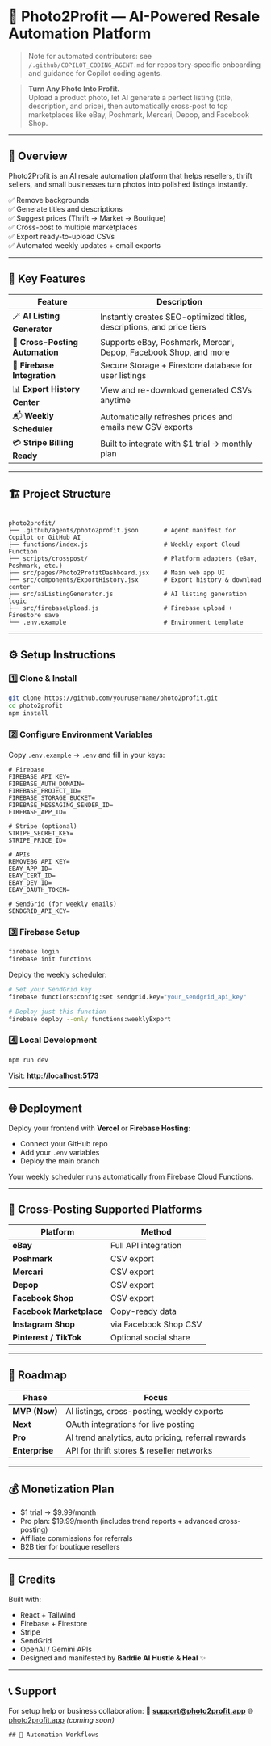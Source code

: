 # 💎 Photo2Profit — AI-Powered Resale Automation Platform

> Note for automated contributors: see `/.github/COPILOT_CODING_AGENT.md` for repository-specific onboarding and guidance for Copilot coding agents.

> **Turn Any Photo Into Profit.**  
> Upload a product photo, let AI generate a perfect listing (title, description, and price), then automatically cross-post to top marketplaces like eBay, Poshmark, Mercari, Depop, and Facebook Shop.

---

## 🚀 Overview

Photo2Profit is an AI resale automation platform that helps resellers, thrift sellers, and small businesses turn photos into polished listings instantly.

✅ Remove backgrounds  
✅ Generate titles and descriptions  
✅ Suggest prices (Thrift → Market → Boutique)  
✅ Cross-post to multiple marketplaces  
✅ Export ready-to-upload CSVs  
✅ Automated weekly updates + email exports  

---

## 🧠 Key Features

| Feature | Description |
|----------|-------------|
| 🪄 **AI Listing Generator** | Instantly creates SEO-optimized titles, descriptions, and price tiers |
| 🧺 **Cross-Posting Automation** | Supports eBay, Poshmark, Mercari, Depop, Facebook Shop, and more |
| 💾 **Firebase Integration** | Secure Storage + Firestore database for user listings |
| 📊 **Export History Center** | View and re-download generated CSVs anytime |
| 📬 **Weekly Scheduler** | Automatically refreshes prices and emails new CSV exports |
| 💳 **Stripe Billing Ready** | Built to integrate with $1 trial → monthly plan |

---

## 🏗️ Project Structure

```

photo2profit/
├── .github/agents/photo2profit.json       # Agent manifest for Copilot or GitHub AI
├── functions/index.js                     # Weekly export Cloud Function
├── scripts/crosspost/                     # Platform adapters (eBay, Poshmark, etc.)
├── src/pages/Photo2ProfitDashboard.jsx    # Main web app UI
├── src/components/ExportHistory.jsx       # Export history & download center
├── src/aiListingGenerator.js              # AI listing generation logic
├── src/firebaseUpload.js                  # Firebase upload + Firestore save
└── .env.example                           # Environment template

```

---

## ⚙️ Setup Instructions

### 1️⃣ Clone & Install
```bash
git clone https://github.com/yourusername/photo2profit.git
cd photo2profit
npm install
```

### 2️⃣ Configure Environment Variables

Copy `.env.example` → `.env` and fill in your keys:

```env
# Firebase
FIREBASE_API_KEY=
FIREBASE_AUTH_DOMAIN=
FIREBASE_PROJECT_ID=
FIREBASE_STORAGE_BUCKET=
FIREBASE_MESSAGING_SENDER_ID=
FIREBASE_APP_ID=

# Stripe (optional)
STRIPE_SECRET_KEY=
STRIPE_PRICE_ID=

# APIs
REMOVEBG_API_KEY=
EBAY_APP_ID=
EBAY_CERT_ID=
EBAY_DEV_ID=
EBAY_OAUTH_TOKEN=

# SendGrid (for weekly emails)
SENDGRID_API_KEY=
```

### 3️⃣ Firebase Setup

```bash
firebase login
firebase init functions
```

Deploy the weekly scheduler:

```bash
# Set your SendGrid key
firebase functions:config:set sendgrid.key="your_sendgrid_api_key"

# Deploy just this function
firebase deploy --only functions:weeklyExport
```

### 4️⃣ Local Development

```bash
npm run dev
```

Visit: **[http://localhost:5173](http://localhost:5173)**

---

## 🌐 Deployment

Deploy your frontend with **Vercel** or **Firebase Hosting**:

* Connect your GitHub repo
* Add your `.env` variables
* Deploy the main branch

Your weekly scheduler runs automatically from Firebase Cloud Functions.

---

## 🧩 Cross-Posting Supported Platforms

| Platform                 | Method                |
| ------------------------ | --------------------- |
| **eBay**                 | Full API integration  |
| **Poshmark**             | CSV export            |
| **Mercari**              | CSV export            |
| **Depop**                | CSV export            |
| **Facebook Shop**        | CSV export            |
| **Facebook Marketplace** | Copy-ready data       |
| **Instagram Shop**       | via Facebook Shop CSV |
| **Pinterest / TikTok**   | Optional social share |

---

## 🧠 Roadmap

| Phase          | Focus                                              |
| -------------- | -------------------------------------------------- |
| **MVP (Now)**  | AI listings, cross-posting, weekly exports         |
| **Next**       | OAuth integrations for live posting                |
| **Pro**        | AI trend analytics, auto pricing, referral rewards |
| **Enterprise** | API for thrift stores & reseller networks          |

---

## 💰 Monetization Plan

* $1 trial → $9.99/month
* Pro plan: $19.99/month (includes trend reports + advanced cross-posting)
* Affiliate commissions for referrals
* B2B tier for boutique resellers

---

## 🩷 Credits

Built with:

* React + Tailwind
* Firebase + Firestore
* Stripe
* SendGrid
* OpenAI / Gemini APIs
* Designed and manifested by **Baddie AI Hustle & Heal** ✨

---

## 📞 Support

For setup help or business collaboration:
📧 **[support@photo2profit.app](mailto:support@photo2profit.app)**
🌐 [photo2profit.app](https://photo2profit.app) *(coming soon)*

```
## 🔄 Automation Workflows
